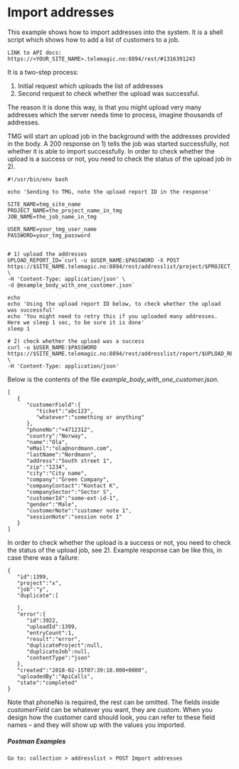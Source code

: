 # Import addresses

This example shows how to import addresses into the system. It is a shell script which shows how to add a list of customers to a job.

```
LINK to API docs: https://<YOUR_SITE_NAME>.telemagic.no:8894/rest/#1316391243
```

It is a two-step process:

1. Initial request which uploads the list of addresses
1. Second request to check whether the upload was successful.

The reason it is done this way, is that you might upload very many addresses which the server needs time to process, imagine thousands of addresses.

TMG will start an upload job in the background with the addresses provided in the body. A 200 response on 1) tells the job was started successfully, not whether it is able to import successfully. In order to check whether the upload is a success or not, you need to check the status of the upload job in 2).


```
#!/usr/bin/env bash

echo 'Sending to TMG, note the upload report ID in the response'

SITE_NAME=tmg_site_name
PROJECT_NAME=the_project_name_in_tmg
JOB_NAME=the_job_name_in_tmg

USER_NAME=your_tmg_user_name
PASSWORD=your_tmg_password


# 1) upload the addresses
UPLOAD_REPORT_ID=`curl -u $USER_NAME:$PASSWORD -X POST  https://$SITE_NAME.telemagic.no:8894/rest/addresslist/project/$PROJECT_NAME/job/$JOB_NAME/json \
-H 'Content-Type: application/json' \
-d @example_body_with_one_customer.json`

echo
echo 'Using the upload report ID below, to check whether the upload was successful'
echo 'You might need to retry this if you uploaded many addresses. Here we sleep 1 sec, to be sure it is done'
sleep 1

# 2) check whether the upload was a success
curl -u $USER_NAME:$PASSWORD https://$SITE_NAME.telemagic.no:8894/rest/addresslist/report/$UPLOAD_REPORT_ID/ \
-H 'Content-Type: application/json'

```

Below is the contents of the file *example_body_with_one_customer.json*.


```
[
   {
      "customerField":{
         "ticket":"abc123",
         "whatever":"something or anything"
      },
      "phoneNo":"+4712312",
      "country":"Norway",
      "name":"Ola",
      "eMail":"ola@nordmann.com",
      "lastName":"Nordmann",
      "address":"South street 1",
      "zip":"1234",
      "city":"City name",
      "company":"Green Company",
      "companyContact":"Kontact K",
      "companySector":"Sector S",
      "customerId":"some-ext-id-1",
      "gender":"Male",
      "customerNote":"customer note 1",
      "sessionNote":"session note 1"
   }
]
```


In order to check whether the upload is a success or not, you need to check the status of the upload job, see 2). Example response can be like this, in case there was a failure:


```
{
   "id":1399,
   "project":"x",
   "job":"y",
   "duplicate":[

   ],
   "error":{
      "id":3922,
      "uploadId":1399,
      "entryCount":1,
      "result":"error",
      "duplicateProject":null,
      "duplicateJob":null,
      "contentType":"json"
   },
   "created":"2018-02-15T07:39:18.000+0000",
   "uploadedBy":"ApiCalls",
   "state":"completed"
}
```

Note that phoneNo is required, the rest can be omitted. The fields inside *customerField* can be whatever you want, they are custom. When you design how the customer card should look, you can refer to these field names – and they will show up with the values you imported.

##### Postman Examples
    Go to: collection > addresslist > POST Import addresses

